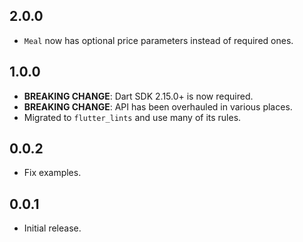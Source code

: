 ## 2.0.0

* `Meal` now has optional price parameters instead of required ones.

## 1.0.0

* **BREAKING CHANGE**: Dart SDK 2.15.0+ is now required.
* **BREAKING CHANGE**: API has been overhauled in various places.
* Migrated to `flutter_lints` and use many of its rules.

## 0.0.2

* Fix examples.

## 0.0.1

* Initial release.
